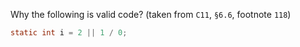 Why the following is valid code? (taken from `C11`, `§6.6`, footnote `118`)

```c
static int i = 2 || 1 / 0;
```
